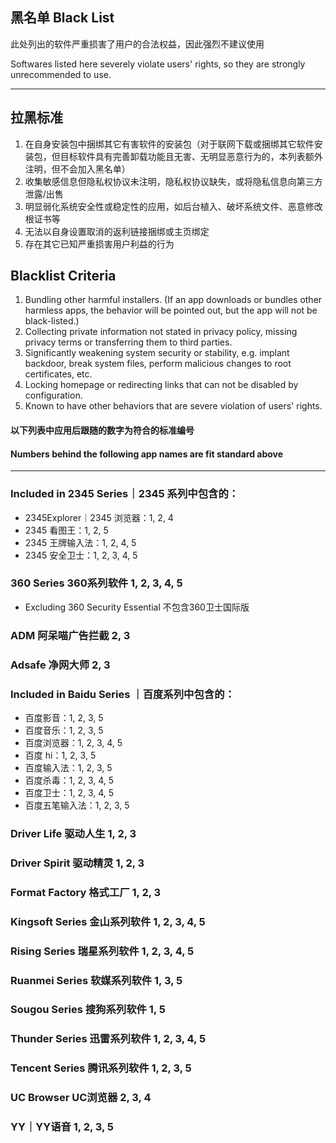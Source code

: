 ## 黑名单   Black List

此处列出的软件严重损害了用户的合法权益，因此强烈不建议使用

Softwares listed here severely violate users' rights, so they are strongly unrecommended to use.

---

## 拉黑标准

1. 在自身安装包中捆绑其它有害软件的安装包（对于联网下载或捆绑其它软件安装包，但目标软件具有完善卸载功能且无害、无明显恶意行为的，本列表额外注明，但不会加入黑名单）
2. 收集敏感信息但隐私权协议未注明，隐私权协议缺失，或将隐私信息向第三方泄露/出售
3. 明显弱化系统安全性或稳定性的应用，如后台植入、破坏系统文件、恶意修改根证书等
4. 无法以自身设置取消的返利链接捆绑或主页绑定
5. 存在其它已知严重损害用户利益的行为

## Blacklist Criteria

1. Bundling other harmful installers. \(If an app downloads or bundles other harmless apps, the behavior will be pointed out, but the app will not be black-listed.\)
2. Collecting private information not stated in privacy policy, missing privacy terms or transferring them to third parties.
3. Significantly weakening system security or stability, e.g. implant backdoor, break system files, perform malicious changes to root certificates, etc.
4. Locking homepage or redirecting links that can not be disabled by configuration.
5. Known to have other behaviors that are severe violation of users' rights.

#### 以下列表中应用后跟随的数字为符合的标准编号

#### Numbers behind the following app names are fit standard above

---

### Included in 2345 Series｜2345 系列中包含的：

* 2345Explorer｜2345 浏览器：1, 2, 4
* 2345 看图王：1, 2, 5
* 2345 王牌输入法：1, 2, 4, 5
* 2345 安全卫士：1, 2, 3, 4, 5

### 360 Series   360系列软件   1, 2, 3, 4, 5

* Excluding 360 Security Essential   不包含360卫士国际版

### ADM   阿呆喵广告拦截   2, 3

### Adsafe   净网大师   2, 3

### Included in Baidu Series ｜百度系列中包含的：

* 百度影音：1, 2, 3, 5
* 百度音乐：1, 2, 3, 5
* 百度浏览器：1, 2, 3, 4, 5
* 百度 hi：1, 2, 3, 5
* 百度输入法：1, 2, 3, 5
* 百度杀毒：1, 2, 3, 4, 5
* 百度卫士：1, 2, 3, 4, 5
* 百度五笔输入法：1, 2, 3, 5

### Driver Life   驱动人生   1, 2, 3

### Driver Spirit   驱动精灵   1, 2, 3

### Format Factory   格式工厂   1, 2, 3

### Kingsoft Series  金山系列软件   1, 2, 3, 4, 5

### Rising Series   瑞星系列软件   1, 2, 3, 4, 5

### Ruanmei Series   软媒系列软件   1, 3, 5

### Sougou Series   搜狗系列软件   1, 5

### Thunder Series   迅雷系列软件   1, 2, 3, 4, 5

### Tencent Series   腾讯系列软件   1, 2, 3, 5

### UC Browser   UC浏览器   2, 3, 4

### YY｜YY语音   1, 2, 3, 5
